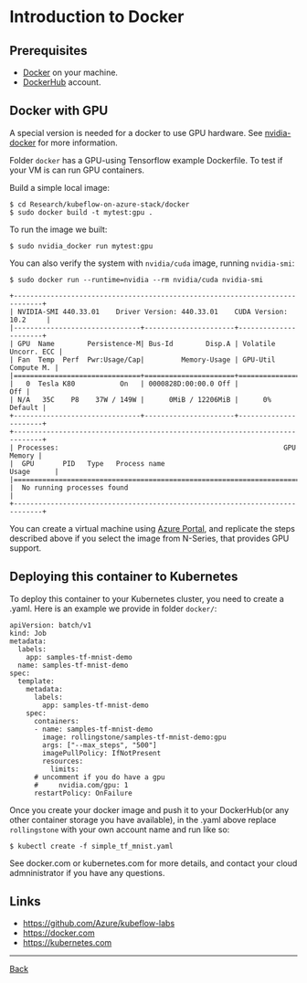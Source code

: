 # Introduction to Docker

## Prerequisites

- [Docker](http://Docker.com) on your machine.
- [DockerHub](http://DockerHub.com) account.

## Docker with GPU

A special version is needed for a docker to use GPU hardware. See [nvidia-docker](https://github.com/NVIDIA/nvidia-docker) for more information.

Folder `docker` has a GPU-using Tensorflow example Dockerfile. To test if your VM is can run GPU containers.

Build a simple local image:

    $ cd Research/kubeflow-on-azure-stack/docker
    $ sudo docker build -t mytest:gpu .

To run the image we built: 

    $ sudo nvidia_docker run mytest:gpu

You can also verify the system with `nvidia/cuda` image, running `nvidia-smi`:

    $ sudo docker run --runtime=nvidia --rm nvidia/cuda nvidia-smi
    
    +-----------------------------------------------------------------------------+
    | NVIDIA-SMI 440.33.01    Driver Version: 440.33.01    CUDA Version: 10.2     |
    |-------------------------------+----------------------+----------------------+
    | GPU  Name        Persistence-M| Bus-Id        Disp.A | Volatile Uncorr. ECC |
    | Fan  Temp  Perf  Pwr:Usage/Cap|         Memory-Usage | GPU-Util  Compute M. |
    |===============================+======================+======================|
    |   0  Tesla K80           On   | 0000828D:00:00.0 Off |                  Off |
    | N/A   35C    P8    37W / 149W |      0MiB / 12206MiB |      0%      Default |
    +-------------------------------+----------------------+----------------------+
    +-----------------------------------------------------------------------------+
    | Processes:                                                       GPU Memory |
    |  GPU       PID   Type   Process name                             Usage      |
    |=============================================================================|
    |  No running processes found                                                 |
    +-----------------------------------------------------------------------------+

You can create a virtual machine using [Azure Portal](https://docs.microsoft.com/en-us/azure/virtual-machines/linux/quick-create-portal), and replicate the steps described above if you select the image from N-Series, that provides GPU support.

## Deploying this container to Kubernetes

To deploy this container to your Kubernetes cluster, you need to create a .yaml. 
Here is an example we provide in folder `docker/`:

```
apiVersion: batch/v1
kind: Job
metadata:
  labels:
    app: samples-tf-mnist-demo
  name: samples-tf-mnist-demo
spec:
  template:
    metadata:
      labels:
        app: samples-tf-mnist-demo
    spec:
      containers:
      - name: samples-tf-mnist-demo
        image: rollingstone/samples-tf-mnist-demo:gpu
        args: ["--max_steps", "500"]
        imagePullPolicy: IfNotPresent
        resources:
          limits:
      # uncomment if you do have a gpu      
      #     nvidia.com/gpu: 1
      restartPolicy: OnFailure
```    

Once you create your docker image and push it to your DockerHub(or any other container
storage you have available), in the .yaml above replace `rollingstone` with your own account name
and run like so:

    $ kubectl create -f simple_tf_mnist.yaml

See docker.com or kubernetes.com for more details, and contact your cloud admninistrator if you
have any questions.

## Links

- https://github.com/Azure/kubeflow-labs
- https://docker.com
- https://kubernetes.com

---

[Back](Readme.md)
